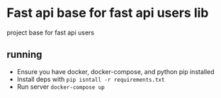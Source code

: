 # Fast api base for fast api users lib

project base for fast api users

## running

- Ensure you have docker, docker-compose, and python pip installed
- Install deps with `pip isntall -r requirements.txt`
- Run server `docker-compose up`
